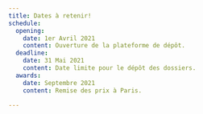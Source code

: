 ```yaml
---
title: Dates à retenir!
schedule:
  opening:
    date: 1er Avril 2021
    content: Ouverture de la plateforme de dépôt.
  deadline:
    date: 31 Mai 2021
    content: Date limite pour le dépôt des dossiers.
  awards:
    date: Septembre 2021
    content: Remise des prix à Paris.

---
```

